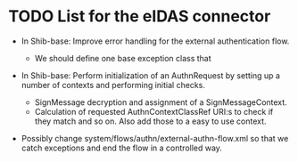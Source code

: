 # TODO List for the eIDAS connector

* In Shib-base: Improve error handling for the external authentication flow.
	* We should define one base exception class that 

* In Shib-base: Perform initialization of an AuthnRequest by setting up a number of contexts and performing initial checks.
	* SignMessage decryption and assignment of a SignMessageContext.
	* Calculation of requested AuthnContextClassRef URI:s to check if they match and so on. Also add those to a easy to use context.
	
* Possibly change system/flows/authn/external-authn-flow.xml so that we catch exceptions and end the flow in a controlled way.